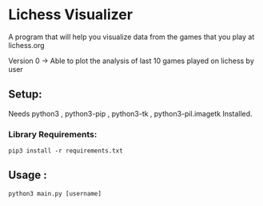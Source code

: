 # Lichess Visualizer
A program that will help you visualize data from the games that you play at lichess.org

Version 0
-> Able to plot the analysis of last 10 games played on lichess by user

## Setup:
Needs python3 , python3-pip , python3-tk , python3-pil.imagetk Installed.

### Library Requirements:
```
pip3 install -r requirements.txt
```

## Usage :
```
python3 main.py [username]
```
